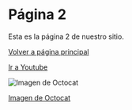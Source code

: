 # Página 2
Esta es la página 2 de nuestro sitio.

[Volver a página principal](README.md)

[Ir a Youtube](https://www.youtube.com/)


![Imagen de Octocat](https://octodex.github.com/images/yaktocat.png)

[Imagen de Octocat](https://octodex.github.com/images/yaktocat.png)
